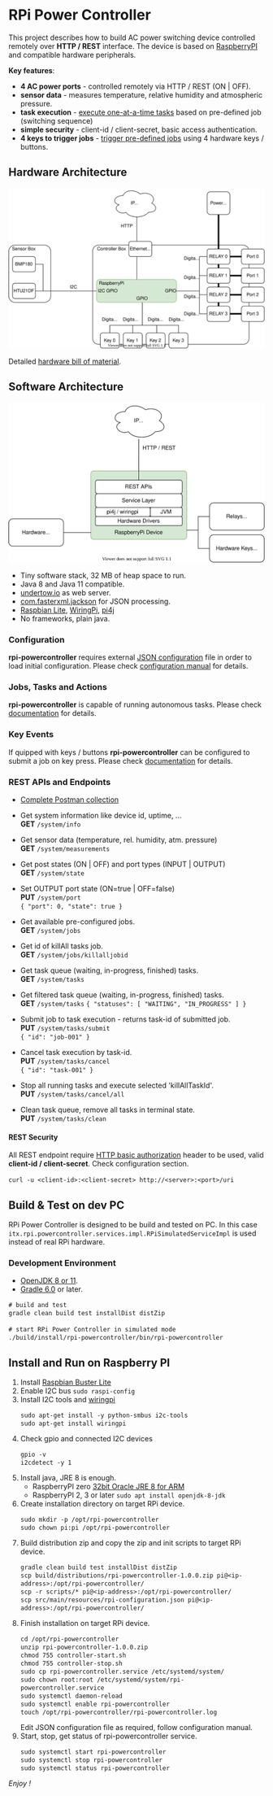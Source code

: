 # RPi Power Controller
This project describes how to build AC power switching device controlled remotely over __HTTP / REST__ interface.
The device is based on [RaspberryPI](https://www.raspberrypi.org/) and compatible hardware peripherals.

__Key features__:
* __4 AC power ports__ - controlled remotely via HTTP / REST (ON | OFF).
* __sensor data__ - measures temperature, relative humidity and atmospheric pressure.
* __task execution__ - [execute one-at-a-time tasks](docs/jobs-tasks-and-actions.md) based on pre-defined job (switching sequence) 
* __simple security__ - client-id / client-secret, basic access authentication.
* __4 keys to trigger jobs__ - [trigger pre-defined jobs](docs/key-events.md) using 4 hardware keys / buttons.

## Hardware Architecture
![hw-arch](docs/rpi-powercontroller-hardware-architecture.svg)

Detailed [hardware bill of material](docs/hardware-bom.md).  

## Software Architecture
![sw-arch](docs/rpi-powercontroller-software-architecture.svg)

* Tiny software stack, 32 MB of heap space to run.
* Java 8 and Java 11 compatible.
* [undertow.io](http://undertow.io/) as web server.
* [com.fasterxml.jackson](https://github.com/FasterXML/jackson) for JSON processing.
* [Raspbian Lite](https://www.raspberrypi.org/downloads/raspbian/), [WiringPi](http://wiringpi.com/), [pi4j](https://pi4j.com/1.2/index.html)
* No frameworks, plain java.

### Configuration
__rpi-powercontroller__ requires external [JSON configuration](src/main/resources/rpi-configuration.json) file in order to load initial configuration. 
Please check [configuration manual](docs/rpi-powercontroller-configuration.md) for details.

### Jobs, Tasks and Actions
__rpi-powercontroller__ is capable of running autonomous tasks. Please check [documentation](docs/jobs-tasks-and-actions.md) for details.

### Key Events
If quipped with keys / buttons __rpi-powercontroller__ can be configured to submit a job on key press.
Please check [documentation](docs/key-event-processing.md) for details.

### REST APIs and Endpoints
* [Complete Postman collection](docs/rpi-powercontroller.postman_collection.json)
* Get system information like device id, uptime, ...  
  __GET__ ``/system/info``
* Get sensor data (temperature, rel. humidity, atm. pressure)  
  __GET__ ``/system/measurements``
* Get post states (ON | OFF) and port types (INPUT | OUTPUT)  
  __GET__ ``/system/state``
* Set OUTPUT port state (ON=true | OFF=false)  
  __PUT__ ``/system/port``  
  ``
  { "port": 0, "state": true }
  ``
* Get available pre-configured jobs.  
  __GET__ ``/system/jobs``
  
* Get id of killAll tasks job.  
  __GET__ ``/system/jobs/killalljobid``
* Get task queue (waiting, in-progress, finished) tasks.  
  __GET__ ``/system/tasks``
* Get filtered task queue (waiting, in-progress, finished) tasks.  
  __GET__ ``/system/tasks``
  ``
  { "statuses": [ "WAITING", "IN_PROGRESS" ] } 
  ``
* Submit job to task execution - returns task-id of submitted job.  
  __PUT__ ``/system/tasks/submit``  
  ``
  { "id": "job-001" }
  ``
* Cancel task execution by task-id.  
  __PUT__ ``/system/tasks/cancel``  
  ``
  { "id": "task-001" }
  ``
* Stop all running tasks and execute selected 'killAllTaskId'.  
  __PUT__ ``/system/tasks/cancel/all``   
* Clean task queue, remove all tasks in terminal state.  
  __PUT__ ``/system/tasks/clean``
  
#### REST Security  
All REST endpoint require [HTTP basic authorization](https://en.wikipedia.org/wiki/Basic_access_authentication) header to be used, valid __client-id / client-secret__.
Check configuration section.

``
curl -u <client-id>:<client-secret> http://<server>:<port>/uri
``
  
## Build & Test on dev PC
RPi Power Controller is designed to be build and tested on PC. In this case  
``itx.rpi.powercontroller.services.impl.RPiSimulatedServiceImpl`` is used instead of real RPi hardware.
### Development Environment
* [OpenJDK 8 or 11](https://adoptopenjdk.net/).
* [Gradle 6.0](https://gradle.org/install/) or later.
```
# build and test
gradle clean build test installDist distZip

# start RPi Power Controller in simulated mode
./build/install/rpi-powercontroller/bin/rpi-powercontroller
```

## Install and Run on Raspberry PI
1. Install [Raspbian Buster Lite](https://downloads.raspberrypi.org/raspbian_lite_latest)  
2. Enable I2C bus ``sudo raspi-config`` 
3. Install I2C tools and [wiringpi](http://wiringpi.com/download-and-install/)  
   ```
   sudo apt-get install -y python-smbus i2c-tools
   sudo apt-get install wiringpi
   ```
4. Check gpio and connected I2C devices
   ```
   gpio -v
   i2cdetect -y 1
   ```
5. Install java, JRE 8 is enough.
   * RaspberryPI zero [32bit Oracle JRE 8 for ARM](https://www.oracle.com/java/technologies/javase-jdk8-downloads.html)
   * RaspberryPI 2, 3 or later ``sudo apt install openjdk-8-jdk``
6. Create installation directory on target RPi device.
   ```
   sudo mkdir -p /opt/rpi-powercontroller
   sudo chown pi:pi /opt/rpi-powercontroller
   ```   
7. Build distribution zip and copy the zip and init scripts to target RPi device.
   ```
   gradle clean build test installDist distZip
   scp build/distributions/rpi-powercontroller-1.0.0.zip pi@<ip-address>:/opt/rpi-powercontroller/
   scp -r scripts/* pi@<ip-address>:/opt/rpi-powercontroller/
   scp src/main/resources/rpi-configuration.json pi@<ip-address>:/opt/rpi-powercontroller/
   ```
8. Finish installation on target RPi device.
   ```
   cd /opt/rpi-powercontroller
   unzip rpi-powercontroller-1.0.0.zip
   chmod 755 controller-start.sh
   chmod 755 controller-stop.sh
   sudo cp rpi-powercontroller.service /etc/systemd/system/
   sudo chown root:root /etc/systemd/system/rpi-powercontroller.service
   sudo systemctl daemon-reload
   sudo systemctl enable rpi-powercontroller
   touch /opt/rpi-powercontroller/rpi-powercontroller.log
   ```
   Edit JSON configuration file as required, follow configuration manual. 
9. Start, stop, get status of rpi-powercontroller service.
   ```
   sudo systemctl start rpi-powercontroller
   sudo systemctl stop rpi-powercontroller
   sudo systemctl status rpi-powercontroller
   ```

*Enjoy !*

